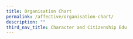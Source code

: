 ```yaml
---
title: Organisation Chart
permalink: /affective/organisation-chart/
description: ""
third_nav_title: Character and Citizenship Edu
---
```

